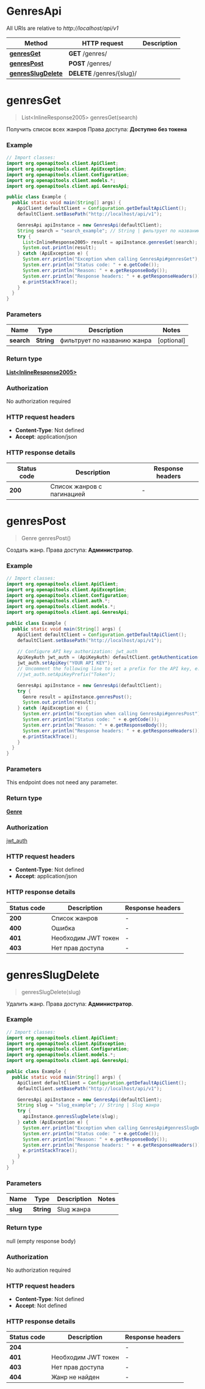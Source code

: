 # GenresApi

All URIs are relative to *http://localhost/api/v1*

Method | HTTP request | Description
------------- | ------------- | -------------
[**genresGet**](GenresApi.md#genresGet) | **GET** /genres/ | 
[**genresPost**](GenresApi.md#genresPost) | **POST** /genres/ | 
[**genresSlugDelete**](GenresApi.md#genresSlugDelete) | **DELETE** /genres/{slug}/ | 


<a name="genresGet"></a>
# **genresGet**
> List&lt;InlineResponse2005&gt; genresGet(search)



Получить список всех жанров  Права доступа: **Доступно без токена** 

### Example
```java
// Import classes:
import org.openapitools.client.ApiClient;
import org.openapitools.client.ApiException;
import org.openapitools.client.Configuration;
import org.openapitools.client.models.*;
import org.openapitools.client.api.GenresApi;

public class Example {
  public static void main(String[] args) {
    ApiClient defaultClient = Configuration.getDefaultApiClient();
    defaultClient.setBasePath("http://localhost/api/v1");

    GenresApi apiInstance = new GenresApi(defaultClient);
    String search = "search_example"; // String | фильтрует по названию жанра
    try {
      List<InlineResponse2005> result = apiInstance.genresGet(search);
      System.out.println(result);
    } catch (ApiException e) {
      System.err.println("Exception when calling GenresApi#genresGet");
      System.err.println("Status code: " + e.getCode());
      System.err.println("Reason: " + e.getResponseBody());
      System.err.println("Response headers: " + e.getResponseHeaders());
      e.printStackTrace();
    }
  }
}
```

### Parameters

Name | Type | Description  | Notes
------------- | ------------- | ------------- | -------------
 **search** | **String**| фильтрует по названию жанра | [optional]

### Return type

[**List&lt;InlineResponse2005&gt;**](InlineResponse2005.md)

### Authorization

No authorization required

### HTTP request headers

 - **Content-Type**: Not defined
 - **Accept**: application/json

### HTTP response details
| Status code | Description | Response headers |
|-------------|-------------|------------------|
**200** | Список жанров с пагинацией |  -  |

<a name="genresPost"></a>
# **genresPost**
> Genre genresPost()



Создать жанр.  Права доступа: **Администратор**. 

### Example
```java
// Import classes:
import org.openapitools.client.ApiClient;
import org.openapitools.client.ApiException;
import org.openapitools.client.Configuration;
import org.openapitools.client.auth.*;
import org.openapitools.client.models.*;
import org.openapitools.client.api.GenresApi;

public class Example {
  public static void main(String[] args) {
    ApiClient defaultClient = Configuration.getDefaultApiClient();
    defaultClient.setBasePath("http://localhost/api/v1");
    
    // Configure API key authorization: jwt_auth
    ApiKeyAuth jwt_auth = (ApiKeyAuth) defaultClient.getAuthentication("jwt_auth");
    jwt_auth.setApiKey("YOUR API KEY");
    // Uncomment the following line to set a prefix for the API key, e.g. "Token" (defaults to null)
    //jwt_auth.setApiKeyPrefix("Token");

    GenresApi apiInstance = new GenresApi(defaultClient);
    try {
      Genre result = apiInstance.genresPost();
      System.out.println(result);
    } catch (ApiException e) {
      System.err.println("Exception when calling GenresApi#genresPost");
      System.err.println("Status code: " + e.getCode());
      System.err.println("Reason: " + e.getResponseBody());
      System.err.println("Response headers: " + e.getResponseHeaders());
      e.printStackTrace();
    }
  }
}
```

### Parameters
This endpoint does not need any parameter.

### Return type

[**Genre**](Genre.md)

### Authorization

[jwt_auth](../README.md#jwt_auth)

### HTTP request headers

 - **Content-Type**: Not defined
 - **Accept**: application/json

### HTTP response details
| Status code | Description | Response headers |
|-------------|-------------|------------------|
**200** | Список жанров |  -  |
**400** | Ошибка |  -  |
**401** | Необходим JWT токен |  -  |
**403** | Нет прав доступа |  -  |

<a name="genresSlugDelete"></a>
# **genresSlugDelete**
> genresSlugDelete(slug)



Удалить жанр.  Права доступа: **Администратор**. 

### Example
```java
// Import classes:
import org.openapitools.client.ApiClient;
import org.openapitools.client.ApiException;
import org.openapitools.client.Configuration;
import org.openapitools.client.models.*;
import org.openapitools.client.api.GenresApi;

public class Example {
  public static void main(String[] args) {
    ApiClient defaultClient = Configuration.getDefaultApiClient();
    defaultClient.setBasePath("http://localhost/api/v1");

    GenresApi apiInstance = new GenresApi(defaultClient);
    String slug = "slug_example"; // String | Slug жанра
    try {
      apiInstance.genresSlugDelete(slug);
    } catch (ApiException e) {
      System.err.println("Exception when calling GenresApi#genresSlugDelete");
      System.err.println("Status code: " + e.getCode());
      System.err.println("Reason: " + e.getResponseBody());
      System.err.println("Response headers: " + e.getResponseHeaders());
      e.printStackTrace();
    }
  }
}
```

### Parameters

Name | Type | Description  | Notes
------------- | ------------- | ------------- | -------------
 **slug** | **String**| Slug жанра |

### Return type

null (empty response body)

### Authorization

No authorization required

### HTTP request headers

 - **Content-Type**: Not defined
 - **Accept**: Not defined

### HTTP response details
| Status code | Description | Response headers |
|-------------|-------------|------------------|
**204** |  |  -  |
**401** | Необходим JWT токен |  -  |
**403** | Нет прав доступа |  -  |
**404** | Жанр не найден |  -  |


